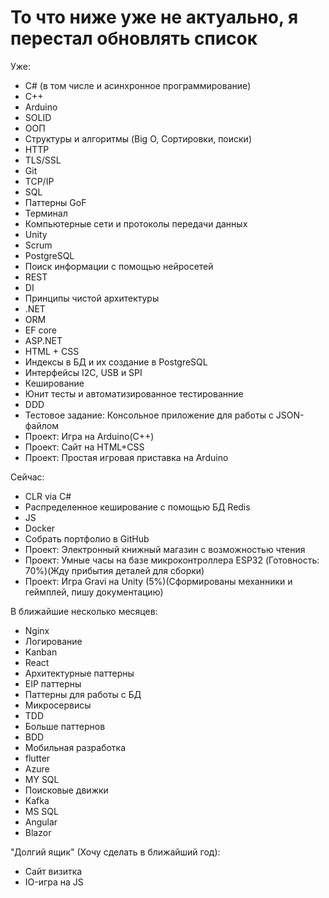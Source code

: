 # То что ниже уже не актуально, я перестал обновлять список
Уже:
- C# (в том числе и асинхронное программирование)
- C++
- Arduino
- SOLID
- ООП
- Структуры и алгоритмы (Big O, Сортировки, поиски)
- HTTP
- TLS/SSL
- Git
- TCP/IP
- SQL
- Паттерны GoF
- Терминал
- Компьютерные сети и протоколы передачи данных
- Unity
- Scrum
- PostgreSQL
- Поиск информации с помощью нейросетей
- REST
- DI
- Принципы чистой архитектуры
- .NET
- ORM
- EF core
- ASP.NET
- HTML + CSS
- Индексы в БД и их создание в PostgreSQL
- Интерфейсы I2C, USB и SPI
- Кеширование
- Юнит тесты и автоматизированное тестированние
- DDD
- Тестовое задание: Консольное приложение для работы с JSON-файлом
- Проект: Игра на Arduino(C++)
- Проект: Сайт на HTML+CSS
- Проект: Простая игровая приставка на Arduino

Сейчас:
- CLR via C#
- Распределенное кеширование с помощью БД Redis
- JS
- Docker
- Собрать портфолио в GitHub
- Проект: Электронный книжный магазин с возможностью чтения
- Проект: Умные часы на базе микроконтроллера ESP32 (Готовность: 70%)(Жду прибытия деталей для сборки)
- Проект: Игра Gravi на Unity (5%)(Сформированы механники и геймплей, пишу документацию)

В ближайшие несколько месяцев:
- Nginx
- Логирование
- Kanban
- React
- Архитектурные паттерны
- EIP паттерны
- Паттерны для работы с БД
- Микросервисы
- TDD
- Больше паттернов
- BDD
- Мобильная разработка
- flutter
- Azure
- MY SQL
- Поисковые движки
- Kafka
- MS SQL
- Angular
- Blazor

"Долгий ящик" (Хочу сделать в ближайший год):
- Сайт визитка
- IO-игра на JS
